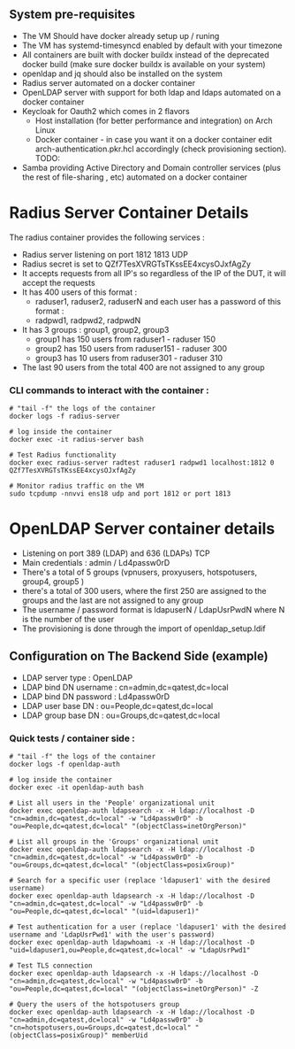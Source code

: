 
## System pre-requisites

- The VM Should have docker already setup up / runing
- The VM has systemd-timesyncd enabled by default with your timezone
- All containers are built with docker buildx instead of the deprecated docker build (make sure docker buildx is available on your system)
- openldap and jq should also be installed on the system
- Radius server automated on a docker container
- OpenLDAP server with support for both ldap and ldaps automated on a docker container
- Keycloak for Oauth2 which comes in 2 flavors 
    - Host installation (for better performance and integration) on Arch Linux
    - Docker container - in case you want it on a docker container edit arch-authentication.pkr.hcl accordingly (check provisioning section).
TODO: 
- Samba providing Active Directory and Domain controller services (plus the rest of file-sharing , etc) automated on a docker container

# Radius Server Container Details
The radius container provides the following services : 
- Radius server listening on port 1812 1813 UDP
- Radius secret is set to QZf7TesXVRGTsTKssEE4xcysOJxfAgZy
- It accepts requests from all IP's so regardless of the IP of the DUT, it will accept the requests
- It has 400 users of this format : 
  - raduser1, raduser2, raduserN  and each user has a password of this format : 
  - radpwd1, radpwd2, radpwdN
- It has 3 groups : group1, group2, group3
  - group1 has 150 users from raduser1 - raduser 150
  - group2 has 150 users from raduser151 - raduser 300
  - group3 has 10 users from raduser301 - raduser 310
- The last 90 users from the total 400 are not assigned to any group

### CLI commands to interact with the container : 
```
# "tail -f" the logs of the container
docker logs -f radius-server  

# log inside the container
docker exec -it radius-server bash 

# Test Radius functionality
docker exec radius-server radtest raduser1 radpwd1 localhost:1812 0 QZf7TesXVRGTsTKssEE4xcysOJxfAgZy

# Monitor radius traffic on the VM
sudo tcpdump -nnvvi ens18 udp and port 1812 or port 1813
```

# OpenLDAP Server container details
- Listening on port 389 (LDAP) and 636 (LDAPs) TCP
- Main credentials : admin / Ld4passw0rD
- There's a total of 5 groups (vpnusers, proxyusers, hotspotusers, group4, group5 )
- there's a total of 300 users, where the first 250 are assigned to the groups and the last are not assigned to any group
- The username / password format is ldapuserN / LdapUsrPwdN where N is the number of the user
- The provisioning is done through the import of openldap_setup.ldif

## Configuration on The Backend Side (example)
- LDAP server type : OpenLDAP
- LDAP bind DN username : cn=admin,dc=qatest,dc=local
- LDAP bind DN password : Ld4passw0rD
- LDAP user base DN : ou=People,dc=qatest,dc=local
- LDAP group base DN  : ou=Groups,dc=qatest,dc=local 

### Quick tests / container side : 
```
# "tail -f" the logs of the container
docker logs -f openldap-auth 

# log inside the container
docker exec -it openldap-auth bash 

# List all users in the 'People' organizational unit
docker exec openldap-auth ldapsearch -x -H ldap://localhost -D "cn=admin,dc=qatest,dc=local" -w "Ld4passw0rD" -b "ou=People,dc=qatest,dc=local" "(objectClass=inetOrgPerson)"

# List all groups in the 'Groups' organizational unit
docker exec openldap-auth ldapsearch -x -H ldap://localhost -D "cn=admin,dc=qatest,dc=local" -w "Ld4passw0rD" -b "ou=Groups,dc=qatest,dc=local" "(objectClass=posixGroup)"

# Search for a specific user (replace 'ldapuser1' with the desired username)
docker exec openldap-auth ldapsearch -x -H ldap://localhost -D "cn=admin,dc=qatest,dc=local" -w "Ld4passw0rD" -b "ou=People,dc=qatest,dc=local" "(uid=ldapuser1)"

# Test authentication for a user (replace 'ldapuser1' with the desired username and 'LdapUsrPwd1' with the user's password)
docker exec openldap-auth ldapwhoami -x -H ldap://localhost -D "uid=ldapuser1,ou=People,dc=qatest,dc=local" -w "LdapUsrPwd1"

# Test TLS connection 
docker exec openldap-auth ldapsearch -x -H ldaps://localhost -D "cn=admin,dc=qatest,dc=local" -w "Ld4passw0rD" -b "ou=People,dc=qatest,dc=local" "(objectClass=inetOrgPerson)" -Z

# Query the users of the hotspotusers group
docker exec openldap-auth ldapsearch -x -H ldap://localhost -D "cn=admin,dc=qatest,dc=local" -w "Ld4passw0rD" -b "cn=hotspotusers,ou=Groups,dc=qatest,dc=local" "(objectClass=posixGroup)" memberUid

```

